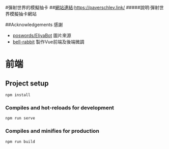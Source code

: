 #彈射世界的模擬抽卡
##[網站連結](https://paverschlev.link/):https://paverschlev.link/
#####說明:彈射世界模擬抽卡網站

##Acknowledgements
感謝
 - [poswords/EliyaBot](https://github.com/poswords/EliyaBot) 圖片來源
 - [bell-rabbit](https://github.com/bell-rabbit) 製作Vue前端及後端微調

# 前端
## Project setup
```
npm install
```

### Compiles and hot-reloads for development
```
npm run serve
```

### Compiles and minifies for production
```
npm run build
```
